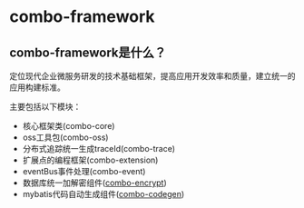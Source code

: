 # combo-framework
## combo-framework是什么？

定位现代企业微服务研发的技术基础框架，提高应用开发效率和质量，建立统一的应用构建标准。

主要包括以下模块：

- 核心框架类(combo-core)
- oss工具包(combo-oss)
- 分布式追踪统一生成traceId(combo-trace)
- 扩展点的编程框架(combo-extension)
- eventBus事件处理(combo-event)
- 数据库统一加解密组件([combo-encrypt](https://github.com/funnystack/combo-codegen))
- mybatis代码自动生成组件([combo-codegen](https://github.com/funnystack/combo-encrypt))



